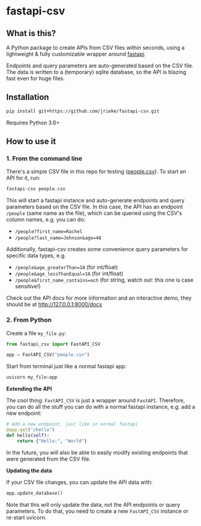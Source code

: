 # fastapi-csv

## What is this?

A Python package to create APIs from CSV files within seconds, using a lightweight & 
fully customizable wrapper around [fastapi](https://fastapi.tiangolo.com/). 

Endpoints and query parameters are auto-generated based on the CSV file. 
The data is written to a (temporary) sqlite database, so the API is blazing fast even 
for huge files. 


## Installation

```bash
pip install git+https://github.com/jrieke/fastapi-csv.git
```

Requires Python 3.6+


## How to use it

### 1. From the command line

There's a simple CSV file in this repo for testing ([people.csv](people.csv)). To start 
an API for it, run:

```bash
fastapi-csv people.csv
```

This will start a fastapi instance and auto-generate endpoints and query parameters 
based on the CSV file. In this case, the API has an endpoint `/people` (same name as the 
file), which can be queried using the CSV's column names, e.g. you can do:

- `/people?first_name=Rachel`
- `/people?last_name=Johnson&age=48`
   
Additionally, fastapi-csv creates some convenience query parameters for specific data 
types, e.g. 

- `/people&age_greaterThan=18` (for int/float)
- `/people&age_lessThanEqual=18` (for int/float)
- `/people&first_name_contains=ach` (for string, watch out: this one is case sensitive!)

Check out the API docs for more information and an interactive demo, they should be at
http://127.0.0.1:8000/docs


### 2. From Python

Create a file `my_file.py`:

```python
from fastapi_csv import FastAPI_CSV

app = FastAPI_CSV("people.csv")
```

Start from terminal just like a normal fastapi app:

```bash
uvicorn my_file:app
```

**Extending the API**

The cool thing: `FastAPI_CSV` is just a wrapper around `FastAPI`. Therefore, you can do 
all the stuff you can do with a normal fastapi instance, e.g. add a new endpoint:

```python
# Add a new endpoint, just like in normal fastapi
@app.get("/hello")
def hello(self):
    return {"Hello:", "World"}
```

In the future, you will also be able to easily modify existing endpoints that were 
generated from the CSV file.


**Updating the data**

If your CSV file changes, you can update the API data with:

```python
app.update_database()
```

Note that this will only update the data, not the API endpoints or query parameters. 
To do that, you need to create a new `FastAPI_CSV` instance or re-start uvicorn.

